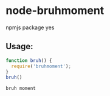 # node-bruhmoment
npmjs package
yes


## Usage:
```js
function bruh() {
  require('bruhmoment');
}
bruh()
```

`bruh moment`
